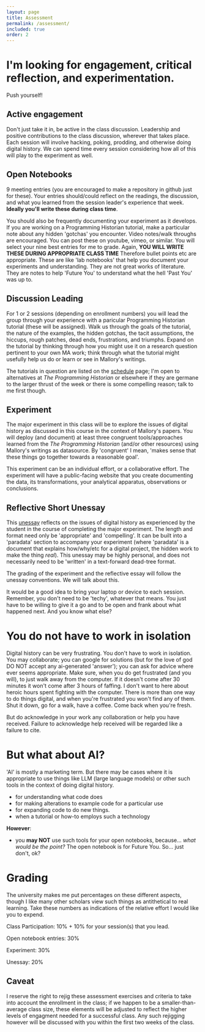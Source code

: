 ```yaml
---
layout: page
title: Assessment
permalink: /assessment/
included: true
order: 2
---
```


# I'm looking for engagement, critical reflection, and experimentation.

Push yourself!

## Active engagement
Don't just take it in, be active in the class discussion. Leadership and positive contributions to the class discussion, wherever that takes place. Each session will involve hacking, poking, prodding, and otherwise doing digital history. We can spend time every session considering how all of this will play to the experiment as well.

## Open Notebooks
9 meeting entries (you are encouraged to make a repository in github just for these). Your entries should/could reflect on the readings, the discussion, and what you learned from the session leader's experience that week. **Ideally you'll write these during class time**. 

You should also be frequently documenting your experiment as it develops. If you are working on a Programming Historian tutorial, make a particular note about any hidden 'gotchas' you encounter. Video notes/walk throughs are encouraged. You can post these on youtube, vimeo, or similar.  You will select your nine best entries for me to grade. Again, **YOU WILL WRITE THESE DURING APPROPRIATE CLASS TIME** Therefore bullet points etc are appropriate. These are like 'lab notebooks' that help you document your experiments and understanding. They are not great works of literature. They are notes to help 'Future You' to understand what the hell 'Past You' was up to.


## Discussion Leading

For 1 or 2 sessions (depending on enrollment numbers) you will lead the group through your experience with a paricular Programming Historian tutorial (these will be assigned). Walk us through the goals of the tutorial, the nature of the examples, the hidden gotchas, the tacit assumptions, the hiccups, rough patches, dead ends, frustrations, and triumphs. Expand on the tutorial by thinking through how you might use it on a research question pertinent to your own MA work; think through what the tutorial might usefully help us do or learn or see in Mallory's writings. 

The tutorials in question are listed on the [schedule](schedule) page; I'm open to alternatives at _The Programming Historian_ or elsewhere if they are germane to the larger thrust of the week or there is some compelling reason; talk to me first though.

## Experiment 
The major experiment in this class will be to explore the issues of digital history as discussed in this course in the context of Mallory's papers. You will deploy (and document) at least three congruent tools/approaches learned from the _The Programming Historian_ (and/or other resources) using Mallory's writings as datasource. By 'congruent' I mean, 'makes sense that these things go together towards a reasonable goal'. 

This experiment can be an individual effort, or a collaborative effort. The experiment will have a public-facing website that you create documenting the data, its transformations, your analytical apparatus, observations or conclusions.

## Reflective Short Unessay
This [unessay](https://people.uleth.ca/~daniel.odonnell/teaching/the-unessay) reflects on the issues of digital history as experienced by the student in the course of completing the major experiment. The length and format need only be 'appropriate' and 'compelling'. It can be built into a 'paradata' section to accompany your experiment (where 'paradata' is a document that explains how/why/etc for a digital project, the hidden work to make the thing _real_). This unessay may be highly personal, and does not necessarily need to be 'written' in a text-forward dead-tree format. 

The grading of the experiment and the reflective essay will follow the unessay conventions. We will talk about this.

It would be a good idea to bring your laptop or device to each session. Remember, you don't need to be 'techy', whatever that means. You just have to be willing to give it a go and to be open and frank about what happened next. And you know what else?

# You do not have to work in isolation

Digital history can be very frustrating. You don't have to work in isolation. You may collaborate; you can google for solutions (but for the love of god DO NOT accept any ai-generated 'answer'); you can ask for advice where ever seems appropriate. Make sure, when you do get frustrated (and you will), to just walk away from the computer. If it doesn't come after 30 minutes it won't come after 3 hours of faffing. I don't want to here about heroic hours spent fighting with the computer. There is more than one way to do things digital, and when you're frustrated you won't find any of them. Shut it down, go for a walk, have a coffee. Come back when you're fresh.

But do acknowledge in your work any collaboration or help you have received. Failure to acknowledge help received will be regarded like a failure to cite.

# But what about AI?

'AI' is mostly a marketing term. But there may be cases where it is appropriate to use things like LLM (large language models) or other such tools in the context of doing digital history. 

+ for understanding what code does
+ for making alterations to example code for a particular use
+ for expanding code to do new things.
+ when a tutorial or how-to employs such a technology 

**However**: 
	
+ you **may NOT** use such tools for your open notebooks, because... _what would be the point?_ The open notebook is for Future You. So... just don't, ok?


# Grading

The university makes me put percentages on these different aspects, though I like many other scholars view such things as antithetical to real learning. Take these numbers as indications of the relative effort I would like you to expend.

Class Participation: 10% + 10% for your session(s) that you lead.

Open notebook entries: 30%

Experiment: 30%

Unessay: 20%

## Caveat

I reserve the right to rejig these assessment exercises and criteria to take into account the enrollment in the class; if we happen to be a smaller-than-average class size, these elements will be adjusted to reflect the higher levels of engagment needed for a successful class. Any such rejigging however will be discussed with you within the first two weeks of the class.
